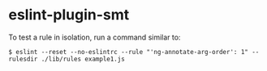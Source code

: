 # eslint-plugin-smt

To test a rule in isolation, run a command similar to:

```shell
$ eslint --reset --no-eslintrc --rule "'ng-annotate-arg-order': 1" --rulesdir ./lib/rules example1.js
```
